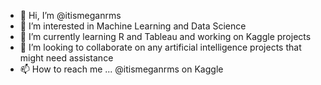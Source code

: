 - 👋 Hi, I’m @itismeganrms
- 👀 I’m interested in Machine Learning and Data Science
- 🌱 I’m currently learning R and Tableau and working on Kaggle projects
- 💞️ I’m looking to collaborate on any artificial intelligence projects that might need assistance
- 📫 How to reach me ... @itismeganrms on Kaggle

<!---
itismeganrms/itismeganrms is a ✨ special ✨ repository because its `README.md` (this file) appears on your GitHub profile.
You can click the Preview link to take a look at your changes.
--->
